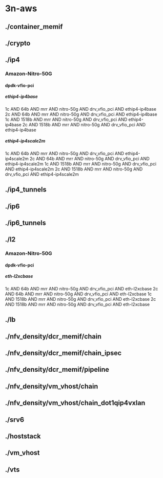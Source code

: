 # 3n-aws
## ./container_memif
## ./crypto
## ./ip4
### Amazon-Nitro-50G
#### dpdk-vfio-pci
##### ethip4-ip4base
1c AND 64b AND mrr AND nitro-50g AND drv_vfio_pci AND ethip4-ip4base
2c AND 64b AND mrr AND nitro-50g AND drv_vfio_pci AND ethip4-ip4base
1c AND 1518b AND mrr AND nitro-50g AND drv_vfio_pci AND ethip4-ip4base
2c AND 1518b AND mrr AND nitro-50g AND drv_vfio_pci AND ethip4-ip4base
##### ethip4-ip4scale2m
1c AND 64b AND mrr AND nitro-50g AND drv_vfio_pci AND ethip4-ip4scale2m
2c AND 64b AND mrr AND nitro-50g AND drv_vfio_pci AND ethip4-ip4scale2m
1c AND 1518b AND mrr AND nitro-50g AND drv_vfio_pci AND ethip4-ip4scale2m
2c AND 1518b AND mrr AND nitro-50g AND drv_vfio_pci AND ethip4-ip4scale2m
## ./ip4_tunnels
## ./ip6
## ./ip6_tunnels
## ./l2
### Amazon-Nitro-50G
#### dpdk-vfio-pci
##### eth-l2xcbase
1c AND 64b AND mrr AND nitro-50g AND drv_vfio_pci AND eth-l2xcbase
2c AND 64b AND mrr AND nitro-50g AND drv_vfio_pci AND eth-l2xcbase
1c AND 1518b AND mrr AND nitro-50g AND drv_vfio_pci AND eth-l2xcbase
2c AND 1518b AND mrr AND nitro-50g AND drv_vfio_pci AND eth-l2xcbase
## ./lb
## ./nfv_density/dcr_memif/chain
## ./nfv_density/dcr_memif/chain_ipsec
## ./nfv_density/dcr_memif/pipeline
## ./nfv_density/vm_vhost/chain
## ./nfv_density/vm_vhost/chain_dot1qip4vxlan
## ./srv6
## ./hoststack
## ./vm_vhost
## ./vts

